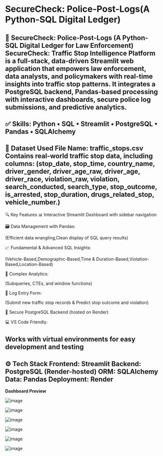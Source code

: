 # SecureCheck: Police-Post-Logs(A Python-SQL Digital Ledger)

🚨 SecureCheck: Police-Post-Logs
(A Python-SQL Digital Ledger for Law Enforcement)
SecureCheck: Traffic Stop Intelligence Platform is a full-stack, data-driven Streamlit web application that empowers law enforcement, data analysts, and policymakers with real-time insights into traffic stop patterns. It integrates a PostgreSQL backend, Pandas-based processing with interactive dashboards, secure police log submissions, and predictive analytics.
--------------------------------------------------------------------------------------------------------------------------------------------------------------------------------------------------------------------
✅ Skills: 
Python • SQL • Streamlit • PostgreSQL • Pandas • SQLAlchemy
--------------------------------------------------------------------------------------------------------------------------------------------------------------------------------------------------------------------
🧾 Dataset Used
File Name: traffic_stops.csv
Contains real-world traffic stop data, including columns:
(stop_date, stop_time, country_name, driver_gender, driver_age_raw, driver_age, driver_race, violation_raw, violation, search_conducted, search_type, stop_outcome, is_arrested, stop_duration, drugs_related_stop, vehicle_number.)
--------------------------------------------------------------------------------------------------------------------------------------------------------------------------------------------------------------------
🔍 Key Features
📊 Interactive Streamlit Dashboard with sidebar navigation

🗃️ Data Management with Pandas:

(Efficient data wrangling,Clean display of SQL query results)

📈 Fundamental & Advanced SQL Insights:

(Vehicle-Based,Demographic-Based,Time & Duration-Based,Violation-Based,Location-Based)

🧠 Complex Analytics:

(Subqueries, CTEs, and window functions)

📝 Log Entry Form:

(Submit new traffic stop records & Predict stop outcome and violation)

🔐 Secure PostgreSQL Backend (hosted on Render)

💻 VS Code Friendly:

Works with virtual environments for easy development and testing
--------------------------------------------------------------------------------------------------------------------------------------------------------------------------------------------------------------------
⚙️ Tech Stack
Frontend: 	Streamlit
Backend:	  PostgreSQL (Render-hosted)
ORM:	      SQLAlchemy
Data:     	Pandas
Deployment:	Render
--------------------------------------------------------------------------------------------------------------------------------------------------------------------------------------------------------------------
**Dashboard Preview**

![image](https://github.com/user-attachments/assets/a58c9bae-535d-484e-a092-0d1cba300de8)

![image](https://github.com/user-attachments/assets/68a50336-bf45-4e8d-80f4-cfbc166e7728)

![image](https://github.com/user-attachments/assets/16829627-1c9c-47c8-9922-db4b5ddf1ba5)

![image](https://github.com/user-attachments/assets/f25ad571-6b57-4a40-8e04-14fffd790bca)

![image](https://github.com/user-attachments/assets/274d5c2f-6f03-4bdc-9838-9e703f39c23a)

![image](https://github.com/user-attachments/assets/277ce1f1-7a47-45db-8d19-35749dcb611d)









